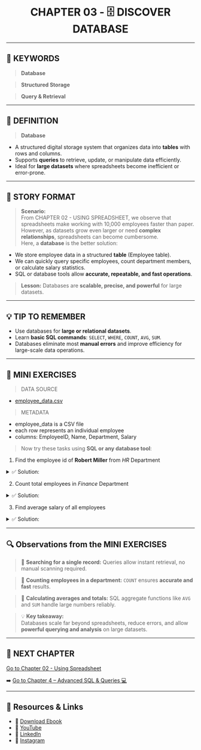 <h1 align="center">CHAPTER 03 - 🗄️ DISCOVER DATABASE</h1>

---
## 🔑 KEYWORDS
> **Database**

> **Structured Storage**  

> **Query & Retrieval**  

---

## 📖 DEFINITION
> **Database**
- A structured digital storage system that organizes data into **tables** with rows and columns.  
- Supports **queries** to retrieve, update, or manipulate data efficiently.  
- Ideal for **large datasets** where spreadsheets become inefficient or error-prone.  

---

## 🧱 STORY FORMAT

> **Scenario:**  
From CHAPTER 02 - USING SPREADSHEET, we observe that spreadsheets make working with 10,000 employees faster than paper.  
However, as datasets grow even larger or need **complex relationships**, spreadsheets can become cumbersome.  
Here, a **database** is the better solution:  
- We store employee data in a structured **table** (Employee table).  
- We can quickly query specific employees, count department members, or calculate salary statistics.  
- SQL or database tools allow **accurate, repeatable, and fast operations**.

> **Lesson:** Databases are **scalable, precise, and powerful** for large datasets.

---

## 💡 TIP TO REMEMBER
- Use databases for **large or relational datasets**.  
- Learn **basic SQL commands**: `SELECT`, `WHERE`, `COUNT`, `AVG`, `SUM`.  
- Databases eliminate most **manual errors** and improve efficiency for large-scale data operations.

---

## 💪 MINI EXERCISES
> DATA SOURCE
- [employee_data.csv](./DATASETS/employee_data.csv)

> METADATA
- employee_data is a CSV file  
- each row represents an individual employee  
- columns: EmployeeID, Name, Department, Salary  

> Now try these tasks using **SQL or any database tool**:

1. Find the employee id of **Robert Miller** from *HR* Department  
<details>
  <summary>✅ Solution:</summary>
  
  **SQL Query Example:**  
  ```sql
  SELECT EmployeeID 
  FROM Employee 
  WHERE Name = 'Robert Miller' AND Department = 'HR';
  ```  
  **EmployeeID:** 4014
</details>

2. Count total employees in *Finance* Department  
<details>
  <summary>✅ Solution:</summary>
  
  **SQL Query Example:**  
  ```sql
  SELECT COUNT(*) 
  FROM Employee 
  WHERE Department = 'Finance';
  ```  
  **Employees in Finance Department:** 1710
</details>

3. Find average salary of all employees  
<details>
  <summary>✅ Solution:</summary>
  
  **SQL Query Example:**  
  ```sql
  SELECT AVG(Salary) 
  FROM Employee;
  ```  
  **Employees Average Salary:** 90170.32
</details>

---

## 🔍 Observations from the MINI EXERCISES

> 📌 **Searching for a single record:** Queries allow instant retrieval, no manual scanning required.  

> 📌 **Counting employees in a department:** `COUNT` ensures **accurate and fast** results.  

> 📌 **Calculating averages and totals:** SQL aggregate functions like `AVG` and `SUM` handle large numbers reliably.  

> 💡 **Key takeaway:**  
Databases scale far beyond spreadsheets, reduce errors, and allow **powerful querying and analysis** on large datasets.

---

## 📎 NEXT CHAPTER

[Go to Chapter 02 - Using Spreadsheet](./CHAPTER_02_USING_SPREADSHEET.md)


➡️ [Go to Chapter 4 – Advanced SQL & Queries 💻](chapter-04-advanced-sql.md)

---

## 🔗 Resources & Links
- 📕 [Download Ebook](https://code4coin.gumroad.com/)
- 🎥 [YouTube](https://www.youtube.com/@code4coin)
- 💼 [LinkedIn](https://www.linkedin.com/in/nitin22/)
- 📸 [Instagram](https://www.instagram.com/code4coin/)
